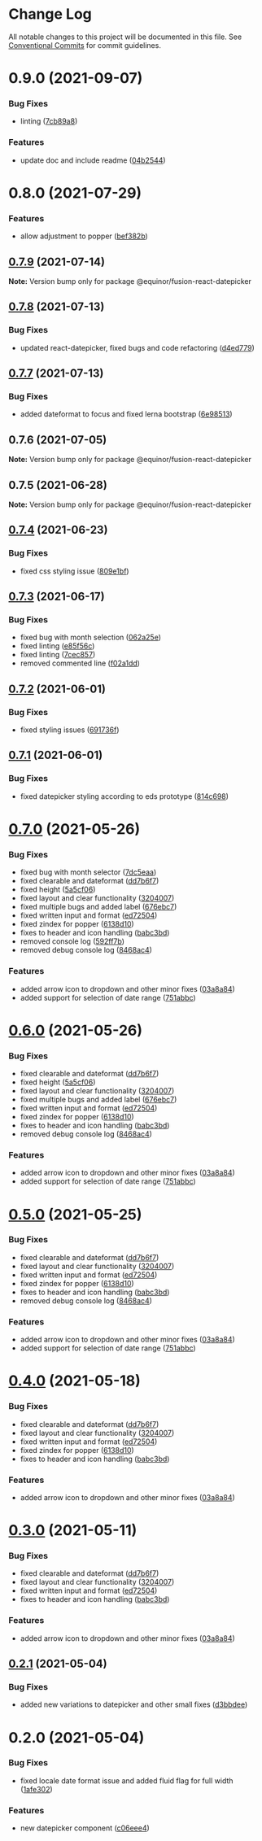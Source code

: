 # Change Log

All notable changes to this project will be documented in this file.
See [Conventional Commits](https://conventionalcommits.org) for commit guidelines.

# 0.9.0 (2021-09-07)


### Bug Fixes

* linting ([7cb89a8](https://github.com/equinor/fusion-react-components/commit/7cb89a8b2fdb3d78b4ff947b732c974cfe92f61a))


### Features

* update doc and include readme ([04b2544](https://github.com/equinor/fusion-react-components/commit/04b25443398507b35c3b88bf90a26d56c5b1c460))





# 0.8.0 (2021-07-29)


### Features

* allow adjustment to popper ([bef382b](https://github.com/equinor/fusion-react-components/commit/bef382bf2fd2278698621a4ee30aa4a90ab1fb53))





## [0.7.9](https://github.com/equinor/fusion-react-components/compare/@equinor/fusion-react-datepicker@0.7.8...@equinor/fusion-react-datepicker@0.7.9) (2021-07-14)

**Note:** Version bump only for package @equinor/fusion-react-datepicker





## [0.7.8](https://github.com/equinor/fusion-react-components/compare/@equinor/fusion-react-datepicker@0.7.7...@equinor/fusion-react-datepicker@0.7.8) (2021-07-13)


### Bug Fixes

* updated react-datepicker, fixed bugs and code refactoring ([d4ed779](https://github.com/equinor/fusion-react-components/commit/d4ed779a32076f25442755111d848be21605c7d6))





## [0.7.7](https://github.com/equinor/fusion-react-components/compare/@equinor/fusion-react-datepicker@0.7.2...@equinor/fusion-react-datepicker@0.7.7) (2021-07-13)


### Bug Fixes

* added dateformat to focus and fixed lerna bootstrap ([6e98513](https://github.com/equinor/fusion-react-components/commit/6e9851334cccd58377edf20dd33afc00af8b42be))





## 0.7.6 (2021-07-05)

**Note:** Version bump only for package @equinor/fusion-react-datepicker





## 0.7.5 (2021-06-28)

**Note:** Version bump only for package @equinor/fusion-react-datepicker





## [0.7.4](https://github.com/equinor/fusion-react-components/compare/@equinor/fusion-react-datepicker@0.7.3...@equinor/fusion-react-datepicker@0.7.4) (2021-06-23)


### Bug Fixes

* fixed css styling issue ([809e1bf](https://github.com/equinor/fusion-react-components/commit/809e1bfaac0a99d0bda3b32d49d51e2043428171))





## [0.7.3](https://github.com/equinor/fusion-react-components/compare/@equinor/fusion-react-datepicker@0.7.2...@equinor/fusion-react-datepicker@0.7.3) (2021-06-17)


### Bug Fixes

* fixed bug with month selection ([062a25e](https://github.com/equinor/fusion-react-components/commit/062a25e3392b2a2029350faaf56b205155a62a02))
* fixed linting ([e85f56c](https://github.com/equinor/fusion-react-components/commit/e85f56c8a159ca6e65c3dfab4a3c2387888e96f4))
* fixed linting ([7cec857](https://github.com/equinor/fusion-react-components/commit/7cec8574e1bd1578fccde097ff248b5e363f4fdf))
* removed commented line ([f02a1dd](https://github.com/equinor/fusion-react-components/commit/f02a1ddca10c0b83b9da7f8c53ad7a3a566cd916))





## [0.7.2](https://github.com/equinor/fusion-react-components/compare/@equinor/fusion-react-datepicker@0.7.1...@equinor/fusion-react-datepicker@0.7.2) (2021-06-01)


### Bug Fixes

* fixed styling issues ([691736f](https://github.com/equinor/fusion-react-components/commit/691736f4f5aed95497efe2e7098cb1e0fa80860a))





## [0.7.1](https://github.com/equinor/fusion-react-components/compare/@equinor/fusion-react-datepicker@0.7.0...@equinor/fusion-react-datepicker@0.7.1) (2021-06-01)


### Bug Fixes

* fixed datepicker styling according to eds prototype ([814c698](https://github.com/equinor/fusion-react-components/commit/814c698f189e193ca6d56ea08aec8bcd261b52c0))





# [0.7.0](https://github.com/equinor/fusion-react-components/compare/@equinor/fusion-react-datepicker@0.6.0...@equinor/fusion-react-datepicker@0.7.0) (2021-05-26)


### Bug Fixes

* fixed bug with month selector ([7dc5eaa](https://github.com/equinor/fusion-react-components/commit/7dc5eaab74461826f39e84dcbf614a180e791106))
* fixed clearable and dateformat ([dd7b6f7](https://github.com/equinor/fusion-react-components/commit/dd7b6f772366ffc728f2e8f236d9c91f5323a14b))
* fixed height ([5a5cf06](https://github.com/equinor/fusion-react-components/commit/5a5cf06e53b788789785a0ab33f5197356d77083))
* fixed layout and clear functionality ([3204007](https://github.com/equinor/fusion-react-components/commit/3204007ee05b5935bcf3dfb2dafbde423a5c72e6))
* fixed multiple bugs and added label ([676ebc7](https://github.com/equinor/fusion-react-components/commit/676ebc73d65d1e9582d2943e3e74ad74e7d8ae1c))
* fixed written input and format ([ed72504](https://github.com/equinor/fusion-react-components/commit/ed72504145e255b84e3e12610d6930b524f3fea9))
* fixed zindex for popper ([6138d10](https://github.com/equinor/fusion-react-components/commit/6138d102b1fed3334a9850b1dd811877602bdbe0))
* fixes to  header and icon handling ([babc3bd](https://github.com/equinor/fusion-react-components/commit/babc3bdd70714e02d205aad59e8ecc2d99824c36))
* removed console log ([592ff7b](https://github.com/equinor/fusion-react-components/commit/592ff7bee3987bc0295ef28eedaf038d0df8591b))
* removed debug console log ([8468ac4](https://github.com/equinor/fusion-react-components/commit/8468ac4fe4ad51f3886c2ca3cd76130a1e7efa37))


### Features

* added arrow icon to dropdown and other minor fixes ([03a8a84](https://github.com/equinor/fusion-react-components/commit/03a8a84ccf6d080bd65ae325748239d5c967197b))
* added support for selection of date range ([751abbc](https://github.com/equinor/fusion-react-components/commit/751abbcdb9a4a7aa5478a82158b71b6ca188b1f6))





# [0.6.0](https://github.com/equinor/fusion-react-components/compare/@equinor/fusion-react-datepicker@0.5.0...@equinor/fusion-react-datepicker@0.6.0) (2021-05-26)


### Bug Fixes

* fixed clearable and dateformat ([dd7b6f7](https://github.com/equinor/fusion-react-components/commit/dd7b6f772366ffc728f2e8f236d9c91f5323a14b))
* fixed height ([5a5cf06](https://github.com/equinor/fusion-react-components/commit/5a5cf06e53b788789785a0ab33f5197356d77083))
* fixed layout and clear functionality ([3204007](https://github.com/equinor/fusion-react-components/commit/3204007ee05b5935bcf3dfb2dafbde423a5c72e6))
* fixed multiple bugs and added label ([676ebc7](https://github.com/equinor/fusion-react-components/commit/676ebc73d65d1e9582d2943e3e74ad74e7d8ae1c))
* fixed written input and format ([ed72504](https://github.com/equinor/fusion-react-components/commit/ed72504145e255b84e3e12610d6930b524f3fea9))
* fixed zindex for popper ([6138d10](https://github.com/equinor/fusion-react-components/commit/6138d102b1fed3334a9850b1dd811877602bdbe0))
* fixes to  header and icon handling ([babc3bd](https://github.com/equinor/fusion-react-components/commit/babc3bdd70714e02d205aad59e8ecc2d99824c36))
* removed debug console log ([8468ac4](https://github.com/equinor/fusion-react-components/commit/8468ac4fe4ad51f3886c2ca3cd76130a1e7efa37))


### Features

* added arrow icon to dropdown and other minor fixes ([03a8a84](https://github.com/equinor/fusion-react-components/commit/03a8a84ccf6d080bd65ae325748239d5c967197b))
* added support for selection of date range ([751abbc](https://github.com/equinor/fusion-react-components/commit/751abbcdb9a4a7aa5478a82158b71b6ca188b1f6))





# [0.5.0](https://github.com/equinor/fusion-react-components/compare/@equinor/fusion-react-datepicker@0.4.0...@equinor/fusion-react-datepicker@0.5.0) (2021-05-25)


### Bug Fixes

* fixed clearable and dateformat ([dd7b6f7](https://github.com/equinor/fusion-react-components/commit/dd7b6f772366ffc728f2e8f236d9c91f5323a14b))
* fixed layout and clear functionality ([3204007](https://github.com/equinor/fusion-react-components/commit/3204007ee05b5935bcf3dfb2dafbde423a5c72e6))
* fixed written input and format ([ed72504](https://github.com/equinor/fusion-react-components/commit/ed72504145e255b84e3e12610d6930b524f3fea9))
* fixed zindex for popper ([6138d10](https://github.com/equinor/fusion-react-components/commit/6138d102b1fed3334a9850b1dd811877602bdbe0))
* fixes to  header and icon handling ([babc3bd](https://github.com/equinor/fusion-react-components/commit/babc3bdd70714e02d205aad59e8ecc2d99824c36))
* removed debug console log ([8468ac4](https://github.com/equinor/fusion-react-components/commit/8468ac4fe4ad51f3886c2ca3cd76130a1e7efa37))


### Features

* added arrow icon to dropdown and other minor fixes ([03a8a84](https://github.com/equinor/fusion-react-components/commit/03a8a84ccf6d080bd65ae325748239d5c967197b))
* added support for selection of date range ([751abbc](https://github.com/equinor/fusion-react-components/commit/751abbcdb9a4a7aa5478a82158b71b6ca188b1f6))





# [0.4.0](https://github.com/equinor/fusion-react-components/compare/@equinor/fusion-react-datepicker@0.3.0...@equinor/fusion-react-datepicker@0.4.0) (2021-05-18)


### Bug Fixes

* fixed clearable and dateformat ([dd7b6f7](https://github.com/equinor/fusion-react-components/commit/dd7b6f772366ffc728f2e8f236d9c91f5323a14b))
* fixed layout and clear functionality ([3204007](https://github.com/equinor/fusion-react-components/commit/3204007ee05b5935bcf3dfb2dafbde423a5c72e6))
* fixed written input and format ([ed72504](https://github.com/equinor/fusion-react-components/commit/ed72504145e255b84e3e12610d6930b524f3fea9))
* fixed zindex for popper ([6138d10](https://github.com/equinor/fusion-react-components/commit/6138d102b1fed3334a9850b1dd811877602bdbe0))
* fixes to  header and icon handling ([babc3bd](https://github.com/equinor/fusion-react-components/commit/babc3bdd70714e02d205aad59e8ecc2d99824c36))


### Features

* added arrow icon to dropdown and other minor fixes ([03a8a84](https://github.com/equinor/fusion-react-components/commit/03a8a84ccf6d080bd65ae325748239d5c967197b))





# [0.3.0](https://github.com/equinor/fusion-react-components/compare/@equinor/fusion-react-datepicker@0.2.1...@equinor/fusion-react-datepicker@0.3.0) (2021-05-11)


### Bug Fixes

* fixed clearable and dateformat ([dd7b6f7](https://github.com/equinor/fusion-react-components/commit/dd7b6f772366ffc728f2e8f236d9c91f5323a14b))
* fixed layout and clear functionality ([3204007](https://github.com/equinor/fusion-react-components/commit/3204007ee05b5935bcf3dfb2dafbde423a5c72e6))
* fixed written input and format ([ed72504](https://github.com/equinor/fusion-react-components/commit/ed72504145e255b84e3e12610d6930b524f3fea9))
* fixes to  header and icon handling ([babc3bd](https://github.com/equinor/fusion-react-components/commit/babc3bdd70714e02d205aad59e8ecc2d99824c36))


### Features

* added arrow icon to dropdown and other minor fixes ([03a8a84](https://github.com/equinor/fusion-react-components/commit/03a8a84ccf6d080bd65ae325748239d5c967197b))





## [0.2.1](https://github.com/equinor/fusion-react-components/compare/@equinor/fusion-react-datepicker@0.2.0...@equinor/fusion-react-datepicker@0.2.1) (2021-05-04)


### Bug Fixes

* added new variations to datepicker and other small fixes ([d3bbdee](https://github.com/equinor/fusion-react-components/commit/d3bbdee0e80cb059b1340a1efa1e355f0877db5b))





# 0.2.0 (2021-05-04)


### Bug Fixes

* fixed locale date format issue and added fluid flag for full width ([1afe302](https://github.com/equinor/fusion-react-components/commit/1afe3022055c6660817b49ebf47d9d342cdf5a34))


### Features

* new datepicker component ([c06eee4](https://github.com/equinor/fusion-react-components/commit/c06eee4636e43c2f0c2752c1ce37436851dff487))
